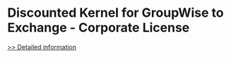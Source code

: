 # Discounted Kernel for GroupWise to Exchange - Corporate License
[>> Detailed information](https://secure.element5.com/esales/product.html?productid=300294734&affiliateid=200057808)